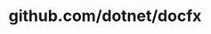 ---
layout: post
title: github.com/dotnet/docfx
categories: link
tags: [انگلیسی, گیت‌هاب, برنامه‌نویسی]
---